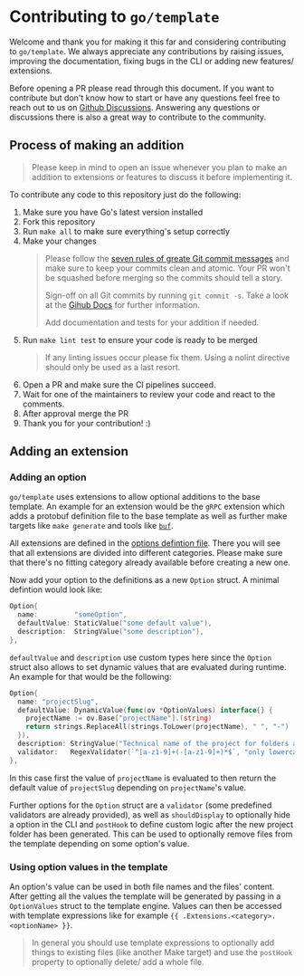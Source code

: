 # Contributing to `go/template`

Welcome and thank you for making it this far and considering contributing to `go/template`.
We always appreciate any contributions by raising issues, improving the documentation, fixing bugs in the CLI or adding new features/ extensions.

Before opening a PR please read through this document.
If you want to contribute but don't know how to start or have any questions feel free to reach out to us on [Github Discussions](https://github.com/SchwarzIT/go-template/discussions). Answering any questions or discussions there is also a great way to contribute to the community.

## Process of making an addition

> Please keep in mind to open an issue whenever you plan to make an addition to extensions or features to discuss it before implementing it.

To contribute any code to this repository just do the following:

1. Make sure you have Go's latest version installed
2. Fork this repository
3. Run `make all` to make sure everything's setup correctly
4. Make your changes
   > Please follow the [seven rules of greate Git commit messages](https://chris.beams.io/posts/git-commit/#seven-rules)
   > and make sure to keep your commits clean and atomic.
   > Your PR won't be squashed before merging so the commits should tell a story.
   >
   > Sign-off on all Git commits by running `git commit -s`.
   > Take a look at the [Gihub Docs](https://docs.github.com/en/authentication/managing-commit-signature-verification/signing-commits) for further information.
   >
   > Add documentation and tests for your addition if needed.
5. Run `make lint test` to ensure your code is ready to be merged
   > If any linting issues occur please fix them.
   > Using a nolint directive should only be used as a last resort.
6. Open a PR and make sure the CI pipelines succeed.
7. Wait for one of the maintainers to review your code and react to the comments.
8. After approval merge the PR
9. Thank you for your contribution! :)

## Adding an extension

### Adding an option

`go/template` uses extensions to allow optional additions to the base template. An example for an extension would be the `gRPC` extension which adds a protobuf definition file to the base template as well as further make targets like `make generate` and tools like [`buf`](https://github.com/bufbuild/buf).

All extensions are defined in the [options defintion file](pkg/gotemplate/options.go).
There you will see that all extensions are divided into different categories. Please make sure that there's no fitting category already available before creating a new one.

Now add your option to the definitions as a new `Option` struct.
A minimal defintion would look like:

```Go
Option{
  name:         "someOption",
  defaultValue: StaticValue("some default value"),
  description:  StringValue("some description"),
},
```

`defaultValue` and `description` use custom types here since the `Option` struct also allows to set dynamic values that are evaluated during runtime.
An example for that would be the following:

```Go
Option{
  name: "projectSlug",
  defaultValue: DynamicValue(func(ov *OptionValues) interface{} {
    projectName := ov.Base["projectName"].(string)
    return strings.ReplaceAll(strings.ToLower(projectName), " ", "-")
  }),
  description: StringValue("Technical name of the project for folders and names. This will also be used as output directory."),
  validator:   RegexValidator(`^[a-z1-9]+(-[a-z1-9]+)*$`, "only lowercase etters and dashes"),
},
```

In this case first the value of `projectName` is evaluated to then return the default value of `projectSlug` depending on `projectName`'s value.

Further options for the `Option` struct are a `validator` (some predefined validators are already provided), as well as `shouldDisplay` to optionally hide a option in the CLI and `postHook` to define custom logic after the new project folder has been generated.
This can be used to optionally remove files from the template depending on some option's value.

### Using option values in the template

An option's value can be used in both file names and the files' content.
After getting all the values the template will be generated by passing in a `OptionValues` struct to the template engine.
Values can then be accessed with template expressions like for example `{{ .Extensions.<category>.<optionName> }}`.

> In general you should use template expressions to optionally add things to existing files (like another Make target)
> and use the `postHook` property to optionally delete/ add a whole file.
